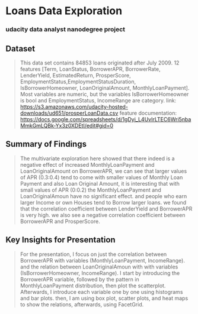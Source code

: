 # Loans Data Exploration

### udacity data analyst nanodegree project

## Dataset

> This data set contains 84853 loans originated after July 2009. 12 features [Term, LoanStatus, BorrowerAPR, BorrowerRate, LenderYield, EstimatedReturn, ProsperScore, EmploymentStatus,EmploymentStatusDuration, IsBorrowerHomeowner, LoanOriginalAmount, MonthlyLoanPayment]. Most variables are numeric, but the variables IsBorrowerHomeowner is bool and EmploymentStatus, IncomeRange are category.
link: https://s3.amazonaws.com/udacity-hosted-downloads/ud651/prosperLoanData.csv
feature documentation: https://docs.google.com/spreadsheets/d/1gDyi_L4UvIrLTEC6Wri5nbaMmkGmLQBk-Yx3z0XDEtI/edit#gid=0


## Summary of Findings

> The multivariate exploration here showed that there indeed is a negative effect of increased MonthlyLoanPayment and LoanOriginalAmount on BorrowerAPR, 
we can see that larger values of APR (0.3:0.4) tend to come with smaller values of Monthly Loan Payment and also Loan Original Amount, 
it is interesting that with small values of APR (0:0.2) the MonthlyLoanPayment and LoanOriginalAmoun have no significant effect. 
and people who earn larger Income or own Houses tend to Borrow larger loans. 
we found that the correlation coefficient between LenderYield and BorrowerAPR is very high. 
we also see a negative correlation coefficient between BorrowerAPR and ProsperScore.

## Key Insights for Presentation

> For the presentation, I focus on just the correlation between BorrowerAPR with variables (MonthlyLoanPayment, IncomeRange). and the relation between LoanOriginalAmoun with with variables (IsBorrowerHomeowner, IncomeRange).
I start by introducing the BorrowerAPR variable, followed by the pattern in MonthlyLoanPayment distribution, then plot the scatterplot. 
Afterwards, I introduce each variable one by one using histograms and bar plots. then, I am using box plot, scatter plots, and heat maps to show the relations, afterwards, using FacetGrid.
